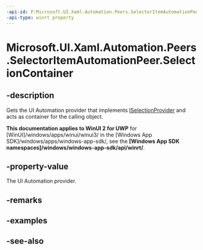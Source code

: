 ```yaml
---
-api-id: P:Microsoft.UI.Xaml.Automation.Peers.SelectorItemAutomationPeer.SelectionContainer
-api-type: winrt property
---
```


<!-- Property syntax
public Windows.UI.Xaml.Automation.Provider.IRawElementProviderSimple SelectionContainer { get; }
-->

# Microsoft.UI.Xaml.Automation.Peers.SelectorItemAutomationPeer.SelectionContainer

## -description
Gets the UI Automation provider that implements [ISelectionProvider](../microsoft.ui.xaml.automation.provider/iselectionprovider.md) and acts as container for the calling object.

**This documentation applies to WinUI 2 for UWP** for [WinUI]/windows/apps/winui/winui3/ in the [Windows App SDK]/windows/apps/windows-app-sdk/, see the **[Windows App SDK namespaces]/windows/windows-app-sdk/api/winrt/**.

## -property-value
The UI Automation provider.

## -remarks

## -examples

## -see-also
